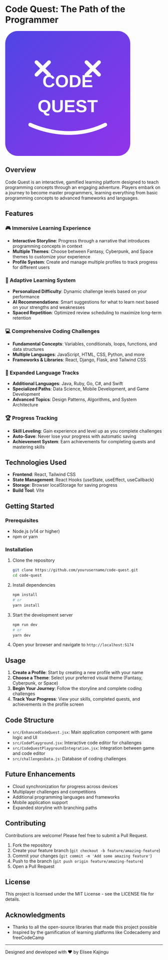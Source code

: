 # Code Quest: The Path of the Programmer

![Code Quest Logo](public/logo.svg)

## Overview

Code Quest is an interactive, gamified learning platform designed to teach programming concepts through an engaging adventure. Players embark on a journey to become master programmers, learning everything from basic programming concepts to advanced frameworks and languages.

## Features

### 🎮 Immersive Learning Experience

- **Interactive Storyline**: Progress through a narrative that introduces programming concepts in context
- **Multiple Themes**: Choose between Fantasy, Cyberpunk, and Space themes to customize your experience
- **Profile System**: Create and manage multiple profiles to track progress for different users

### 🤖 Adaptive Learning System

- **Personalized Difficulty**: Dynamic challenge levels based on your performance
- **AI Recommendations**: Smart suggestions for what to learn next based on your strengths and weaknesses
- **Spaced Repetition**: Optimized review scheduling to maximize long-term retention

### 💻 Comprehensive Coding Challenges

- **Fundamental Concepts**: Variables, conditionals, loops, functions, and data structures
- **Multiple Languages**: JavaScript, HTML, CSS, Python, and more
- **Frameworks & Libraries**: React, Django, Flask, and Tailwind CSS

### 🚀 Expanded Language Tracks

- **Additional Languages**: Java, Ruby, Go, C#, and Swift
- **Specialized Paths**: Data Science, Mobile Development, and Game Development
- **Advanced Topics**: Design Patterns, Algorithms, and System Architecture

### 🏆 Progress Tracking

- **Skill Leveling**: Gain experience and level up as you complete challenges
- **Auto-Save**: Never lose your progress with automatic saving
- **Achievement System**: Earn achievements for completing quests and mastering skills

## Technologies Used

- **Frontend**: React, Tailwind CSS
- **State Management**: React Hooks (useState, useEffect, useCallback)
- **Storage**: Browser localStorage for saving progress
- **Build Tool**: Vite

## Getting Started

### Prerequisites

- Node.js (v14 or higher)
- npm or yarn

### Installation

1. Clone the repository

   ```bash
   git clone https://github.com/yourusername/code-quest.git
   cd code-quest
   ```

2. Install dependencies

   ```bash
   npm install
   # or
   yarn install
   ```

3. Start the development server

   ```bash
   npm run dev
   # or
   yarn dev
   ```

4. Open your browser and navigate to `http://localhost:5174`

## Usage

1. **Create a Profile**: Start by creating a new profile with your name
2. **Choose a Theme**: Select your preferred visual theme (Fantasy, Cyberpunk, or Space)
3. **Begin Your Journey**: Follow the storyline and complete coding challenges
4. **Track Your Progress**: View your skills, completed quests, and achievements in the profile screen

## Code Structure

- `src/EnhancedCodeQuest.jsx`: Main application component with game logic and UI
- `src/CodePlayground.jsx`: Interactive code editor for challenges
- `src/CodeQuestPlaygroundIntegration.jsx`: Integration between game and code editor
- `src/challengesData.js`: Database of coding challenges

## Future Enhancements

- Cloud synchronization for progress across devices
- Multiplayer challenges and competitions
- Additional programming languages and frameworks
- Mobile application support
- Expanded storyline with branching paths

## Contributing

Contributions are welcome! Please feel free to submit a Pull Request.

1. Fork the repository
2. Create your feature branch (`git checkout -b feature/amazing-feature`)
3. Commit your changes (`git commit -m 'Add some amazing feature'`)
4. Push to the branch (`git push origin feature/amazing-feature`)
5. Open a Pull Request

## License

This project is licensed under the MIT License - see the LICENSE file for details.

## Acknowledgments

- Thanks to all the open-source libraries that made this project possible
- Inspired by the gamification of learning platforms like Codecademy and freeCodeCamp

---

Designed and developed with ❤️ by Elisee Kajingu
